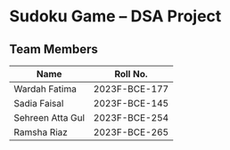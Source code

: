 # Sudoku Game – DSA Project
## Team Members

| Name              | Roll No.          |
|-------------------|-------------------|
| Wardah Fatima     | 2023F-BCE-177     |
| Sadia Faisal      | 2023F-BCE-145     |
| Sehreen Atta Gul  | 2023F-BCE-254     |
| Ramsha Riaz       | 2023F-BCE-265     |
